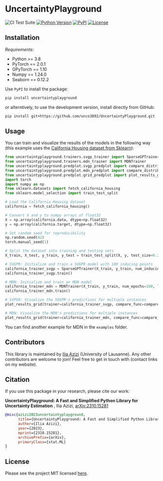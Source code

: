 # **UncertaintyPlayground**

![CI Test Suite](https://github.com/unco3892/UncertaintyPlayground/actions/workflows/ci_cd.yml/badge.svg?branch=main)
[![Python Version](https://img.shields.io/badge/python-3.8+-green.svg)](https://www.python.org/downloads/)
[![PyPI](https://img.shields.io/pypi/v/UncertaintyPlayground.svg)](https://pypi.org/project/UncertaintyPlayground/)
[![License](https://img.shields.io/badge/license-MIT-green.svg)](LICENSE)

## Installation

*Requirements*:
- Python >= 3.8
- PyTorch == 2.0.1
- GPyTorch == 1.10
- Numpy == 1.24.0
- Seaborn == 0.12.2

Use `PyPI` to install the package:
```bash
pip install uncertaintyplayground
```

or alterntively, to use the development version, install directly from GitHub:
```bash
pip install git+https://github.com/unco3892/UncertaintyPlayground.git
```

## Usage

You can train and visualize the results of the models in the following way (this example uses the [California Housing dataset from Sklearn](https://scikit-learn.org/stable/modules/generated/sklearn.datasets.fetch_california_housing.html)):

```python
from uncertaintyplayground.trainers.svgp_trainer import SparseGPTrainer
from uncertaintyplayground.trainers.mdn_trainer import MDNTrainer
from uncertaintyplayground.predplot.svgp_predplot import compare_distributions_svgpr
from uncertaintyplayground.predplot.mdn_predplot import compare_distributions_mdn
from uncertaintyplayground.predplot.grid_predplot import plot_results_grid
import torch
import numpy as np
from sklearn.datasets import fetch_california_housing
from sklearn.model_selection import train_test_split

# Load the California Housing dataset
california = fetch_california_housing()

# Convert X and y to numpy arrays of float32
X = np.array(california.data, dtype=np.float32)
y = np.array(california.target, dtype=np.float32)

# Set random seed for reproducibility
np.random.seed(42)
torch.manual_seed(1)

# Split the dataset into training and testing sets
X_train, X_test, y_train, y_test = train_test_split(X, y, test_size=0.2, random_state=42)

# SVGPR: Initialize and train a SVGPR model with 100 inducing points
california_trainer_svgp = SparseGPTrainer(X_train, y_train, num_inducing_points=100, num_epochs=30, batch_size=512, lr=0.1, patience=3)
california_trainer_svgp.train()

# MDN: Initialize and train an MDN model
california_trainer_mdn = MDNTrainer(X_train, y_train, num_epochs=100, lr=0.001, dense1_units=50, n_gaussians=10)
california_trainer_mdn.train()

# SVPGR: Visualize the SVGPR's predictions for multiple instances
plot_results_grid(trainer=california_trainer_svgp, compare_func=compare_distributions_svgpr, X_test=X_test, Y_test=y_test, indices=[900, 500], ncols=2)

# MDN: Visualize the MDN's predictions for multiple instances
plot_results_grid(trainer=california_trainer_mdn, compare_func=compare_distributions_mdn, X_test=X_test, Y_test=y_test, indices=[900, 500], ncols=2)
```

You can find another example for MDN in the `examples` folder.

<!-- ## Examples, Tutorials, and Documentation -->

## Contributors

This library is maintained by [Ilia Azizi](https://iliaazizi.com/) (University of Lausanne). Any other contributors are welcome to join! Feel free to get in touch with (contact links on my website).
<!-- Please see the [contributing guide](CONTRIBUTING.md) for more details. -->

## Citation

If you use this package in your research, please cite our work:

**UncertaintyPlayground: A Fast and Simplified Python Library for Uncertainty Estimation** , Ilia Azizi, [arXiv:2310.15281](https://arxiv.org/abs/2310.15281)

```bibtex
@misc{azizi2023uncertaintyplayground,
      title={UncertaintyPlayground: A Fast and Simplified Python Library for Uncertainty Estimation}, 
      author={Ilia Azizi},
      year={2023},
      eprint={2310.15281},
      archivePrefix={arXiv},
      primaryClass={stat.ML}
}
```

## License

Please see the project MIT licensed [here](LICENSE).
